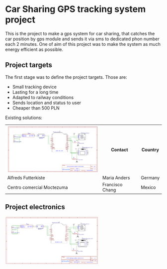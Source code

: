 <h1>Car Sharing GPS tracking system project</h1>

<p>This is the project to make a gps system for car sharing, that catches the car position by gps module and sends it via sms to dedicated phon number each 2 minutes. One of aim of this project was to make the system as much energy efficient as possible.</p>

<h2><b>Project targets</b></h2> 

<p>The first stage was to define the project targets. Those are:</p>
<ul>
  <li>Small tracking device</li>
  <li>Lasting for a long time</li>
  <li>Adapted to railway conditions</li>
  <li>Sends location and status to user</li>
  <li>Cheaper than 500 PLN</li>
</ul>

<p>Existing solutions:</p>
<table>
  <tr>
    <th><img src="images/circuitry.png" alt="Alt Text" width="300"/></th>
    <th>Contact</th>
    <th>Country</th>
  </tr>
  <tr>
    <td>Alfreds Futterkiste</td>
    <td>Maria Anders</td>
    <td>Germany</td>
  </tr>
  <tr>
    <td>Centro comercial Moctezuma</td>
    <td>Francisco Chang</td>
    <td>Mexico</td>
  </tr>
</table>


<h2><b>Project electronics</b></h2> 



<img src="images/circuitry.png" alt="Alt Text" width="300"/>
